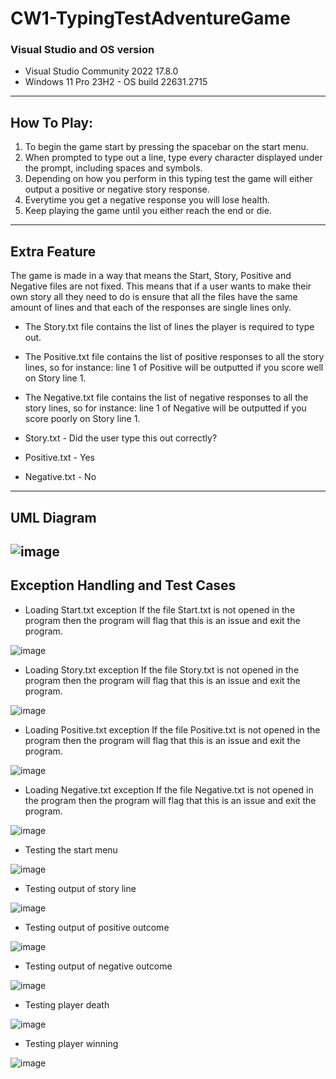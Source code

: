 # **CW1-TypingTestAdventureGame**
### Visual Studio and OS version
- Visual Studio Community 2022 17.8.0
- Windows 11 Pro 23H2 - OS build 22631.2715
---
## How To Play:
1. To begin the game start by pressing the spacebar on the start menu.
2. When prompted to type out a line, type every character displayed under the prompt, including spaces and symbols.
3. Depending on how you perform in this typing test the game will either output a positive or negative story response.
4. Everytime you get a negative response you will lose health.
5. Keep playing the game until you either reach the end or die.
---
## Extra Feature
The game is made in a way that means the Start, Story, Positive and Negative files are not fixed.
This means that if a user wants to make their own story all they need to do is ensure that all the files have the same amount of lines and that each of the responses are single lines only.
- The Story.txt file contains the list of lines the player is required to type out.
- The Positive.txt file contains the list of positive responses to all the story lines, so for instance: line 1 of Positive will be outputted if you score well on Story line 1.
- The Negative.txt file contains the list of negative responses to all the story lines, so for instance: line 1 of Negative will be outputted if you score poorly on Story line 1.


- Story.txt - Did the user type this out correctly? <br />
- Positive.txt - Yes <br />
- Negative.txt - No <br />
---
## UML Diagram
![image](https://github.com/StephenMartin2410/COMP3016-CW1-Project/assets/91669127/0a8f3f2f-f1b9-46f9-b669-187de03d582a)
---
## Exception Handling and Test Cases
- Loading Start.txt exception
If the file Start.txt is not opened in the program then the program will flag that this is an issue and exit the program.


![image](https://github.com/StephenMartin2410/COMP3016-CW1-Project/assets/91669127/48278551-a887-4362-b948-dac6acab0214)
- Loading Story.txt exception
If the file Story.txt is not opened in the program then the program will flag that this is an issue and exit the program.


![image](https://github.com/StephenMartin2410/COMP3016-CW1-Project/assets/91669127/ab835174-c8e4-4002-84a1-b0de871875bc)
- Loading Positive.txt exception
If the file Positive.txt is not opened in the program then the program will flag that this is an issue and exit the program.


![image](https://github.com/StephenMartin2410/COMP3016-CW1-Project/assets/91669127/01938a55-7ead-428d-86af-fb25760d9609)
- Loading Negative.txt exception
If the file Negative.txt is not opened in the program then the program will flag that this is an issue and exit the program.


![image](https://github.com/StephenMartin2410/COMP3016-CW1-Project/assets/91669127/c2955414-87a0-4e2f-adeb-63169beae2b0)
- Testing the start menu


![image](https://github.com/StephenMartin2410/COMP3016-CW1-Project/assets/91669127/9d2e7525-6168-47a8-8466-3df88bdd786c)
- Testing output of story line


![image](https://github.com/StephenMartin2410/COMP3016-CW1-Project/assets/91669127/b8baba53-2f2b-43ab-a8d1-cf0a25434fae)
- Testing output of positive outcome


![image](https://github.com/StephenMartin2410/COMP3016-CW1-Project/assets/91669127/4d1c8368-c970-4eb1-8ed7-3edc8223a8e1)
- Testing output of negative outcome


![image](https://github.com/StephenMartin2410/COMP3016-CW1-Project/assets/91669127/14f9fd4b-bf45-4c93-bb97-9892786c342f)
- Testing player death


![image](https://github.com/StephenMartin2410/COMP3016-CW1-Project/assets/91669127/e45227a4-ff5e-4d61-ac12-39f0a1bdd9ed)
- Testing player winning


![image](https://github.com/StephenMartin2410/COMP3016-CW1-Project/assets/91669127/f41c969f-0f99-43c9-9f23-55bbc9f9b4df)











